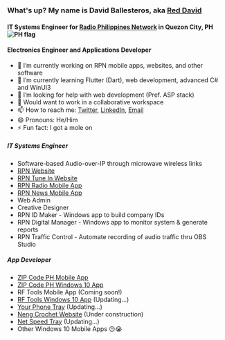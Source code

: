 ### What's up? My name is David Ballesteros, aka [Red David](https://reddavid.me)

#### IT Systems Engineer for [Radio Philippines Network](https://rpnradio.com) in Quezon City, PH ![PH flag](https://raw.githubusercontent.com/madebybowtie/FlagKit/master/Assets/PNG/PH.png)
#### Electronics Engineer and Applications Developer

- 🔭 I’m currently working on RPN mobile apps, websites, and other software
- 🌱 I’m currently learning Flutter (Dart), web development, advanced C# and WinUI3
- 🤔 I’m looking for help with web development (Pref. ASP stack)
- 🤝 Would want to work in a collaborative workspace
- 📫 How to reach me: [Twitter](https://twitter.com/reddvid/), [LinkedIn](https://linkedin.com/in/reddvid/), [Email](mailto:hi@reddavid.me)
- 😄 Pronouns: He/Him
- ⚡ Fun fact: I got a mole on

##### IT Systems Engineer
- Software-based Audio-over-IP through microwave wireless links
- [RPN Website](https://rpnradio.com)
- [RPN Tune In Website](https://tunein.rpnradio.com)
- [RPN Radio Mobile App](https://tunein.rpnradio.com/download)
- [RPN News Mobile App](https://play.google.com/store/apps/details?id=com.rpnradio.news&hl=en_US&gl=US)
- Web Admin
- Creative Designer
- RPN ID Maker - Windows app to build company IDs
- RPN Digital Manager - Windows app to monitor system & generate reports
- RPN Traffic Control - Automate recording of audio traffic thru OBS Studio


##### App Developer
- [ZIP Code PH Mobile App](https://reddavid.me/zipcodeph-app/)
- [ZIP Code PH Windows 10 App](https://www.microsoft.com/store/productid/9nblggh5gft6)
- RF Tools Mobile App (Coming soon!)
- [RF Tools Windows 10 App](https://www.microsoft.com/store/productid/9nblggh41btt) (Updating...)
- [Your Phone Tray](https://www.microsoft.com/store/productid/9P9F9D77ZB0N) (Updating...)
- [Neng Crochet Website](https://nengcrochet.com) (Under construction)
- [Net Speed Tray](https://github.com/reddvid/net-speed-tray) (Updating...)
- Other Windows 10 Mobile Apps 😔😭
